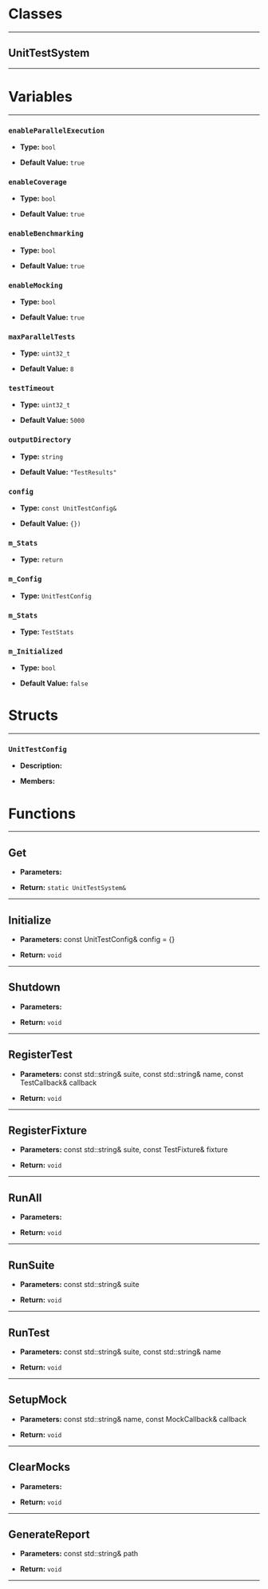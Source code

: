 # Classes
---

## UnitTestSystem
---




# Variables
---

### `enableParallelExecution`

- **Type:** `bool`

- **Default Value:** `true`



### `enableCoverage`

- **Type:** `bool`

- **Default Value:** `true`



### `enableBenchmarking`

- **Type:** `bool`

- **Default Value:** `true`



### `enableMocking`

- **Type:** `bool`

- **Default Value:** `true`



### `maxParallelTests`

- **Type:** `uint32_t`

- **Default Value:** `8`



### `testTimeout`

- **Type:** `uint32_t`

- **Default Value:** `5000`



### `outputDirectory`

- **Type:** `string`

- **Default Value:** `"TestResults"`



### `config`

- **Type:** `const UnitTestConfig&`

- **Default Value:** `{})`



### `m_Stats`

- **Type:** `return`



### `m_Config`

- **Type:** `UnitTestConfig`



### `m_Stats`

- **Type:** `TestStats`



### `m_Initialized`

- **Type:** `bool`

- **Default Value:** `false`




# Structs
---

### `UnitTestConfig`

- **Description:** 

- **Members:**




# Functions
---

## Get



- **Parameters:** 

- **Return:** `static UnitTestSystem&`

---

## Initialize



- **Parameters:** const UnitTestConfig& config = {}

- **Return:** `void`

---

## Shutdown



- **Parameters:** 

- **Return:** `void`

---

## RegisterTest



- **Parameters:** const std::string& suite, const std::string& name, 
                     const TestCallback& callback

- **Return:** `void`

---

## RegisterFixture



- **Parameters:** const std::string& suite, const TestFixture& fixture

- **Return:** `void`

---

## RunAll



- **Parameters:** 

- **Return:** `void`

---

## RunSuite



- **Parameters:** const std::string& suite

- **Return:** `void`

---

## RunTest



- **Parameters:** const std::string& suite, const std::string& name

- **Return:** `void`

---

## SetupMock



- **Parameters:** const std::string& name, const MockCallback& callback

- **Return:** `void`

---

## ClearMocks



- **Parameters:** 

- **Return:** `void`

---

## GenerateReport



- **Parameters:** const std::string& path

- **Return:** `void`

---
